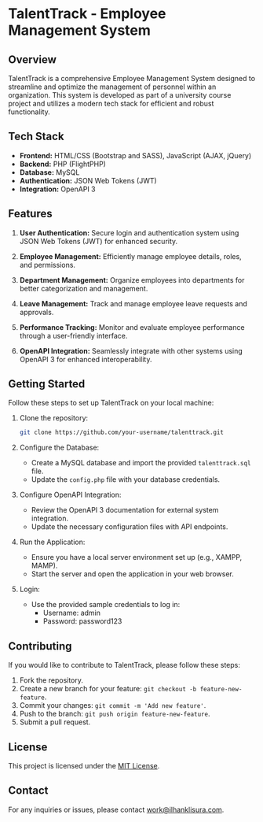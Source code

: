 # TalentTrack - Employee Management System

## Overview

TalentTrack is a comprehensive Employee Management System designed to streamline and optimize the management of personnel within an organization. This system is developed as part of a university course project and utilizes a modern tech stack for efficient and robust functionality.

## Tech Stack

- **Frontend:** HTML/CSS (Bootstrap and SASS), JavaScript (AJAX, jQuery)
- **Backend:** PHP (FlightPHP)
- **Database:** MySQL
- **Authentication:** JSON Web Tokens (JWT)
- **Integration:** OpenAPI 3

## Features

1. **User Authentication:** Secure login and authentication system using JSON Web Tokens (JWT) for enhanced security.

2. **Employee Management:** Efficiently manage employee details, roles, and permissions.

3. **Department Management:** Organize employees into departments for better categorization and management.

4. **Leave Management:** Track and manage employee leave requests and approvals.

5. **Performance Tracking:** Monitor and evaluate employee performance through a user-friendly interface.

6. **OpenAPI Integration:** Seamlessly integrate with other systems using OpenAPI 3 for enhanced interoperability.

## Getting Started

Follow these steps to set up TalentTrack on your local machine:

1. Clone the repository:

    ```bash
    git clone https://github.com/your-username/talenttrack.git
    ```

2. Configure the Database:
   
    - Create a MySQL database and import the provided `talenttrack.sql` file.
    - Update the `config.php` file with your database credentials.

3. Configure OpenAPI Integration:

    - Review the OpenAPI 3 documentation for external system integration.
    - Update the necessary configuration files with API endpoints.

4. Run the Application:

    - Ensure you have a local server environment set up (e.g., XAMPP, MAMP).
    - Start the server and open the application in your web browser.

5. Login:

    - Use the provided sample credentials to log in:
        - Username: admin
        - Password: password123

## Contributing

If you would like to contribute to TalentTrack, please follow these steps:

1. Fork the repository.
2. Create a new branch for your feature: `git checkout -b feature-new-feature`.
3. Commit your changes: `git commit -m 'Add new feature'`.
4. Push to the branch: `git push origin feature-new-feature`.
5. Submit a pull request.

## License

This project is licensed under the [MIT License](LICENSE).

## Contact

For any inquiries or issues, please contact [work@ilhanklisura.com](mailto:work@ilhanklisura.com).
